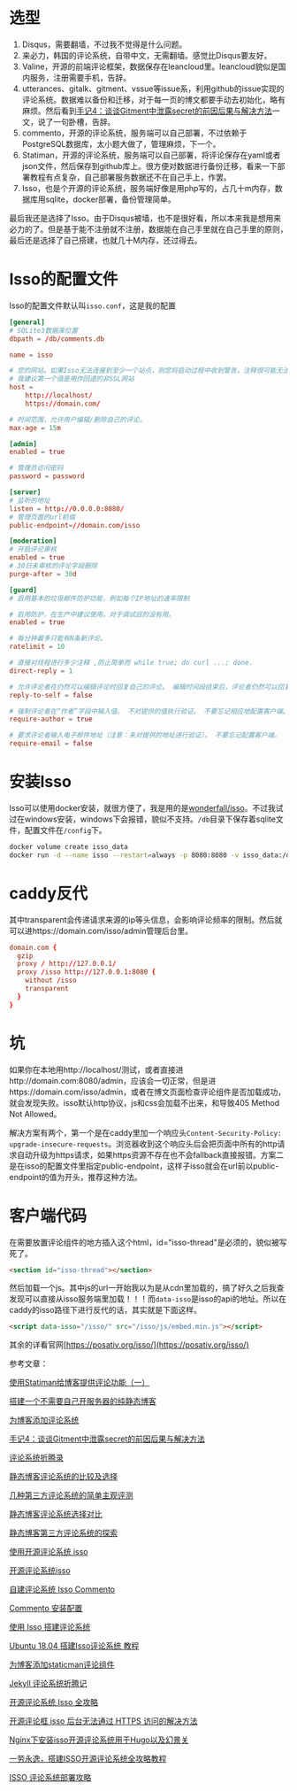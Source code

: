 # 选型
1. Disqus，需要翻墙，不过我不觉得是什么问题。
2. 来必力，韩国的评论系统，自带中文，无需翻墙。感觉比Disqus要友好。
3. Valine，开源的前端评论框架，数据保存在leancloud里。leancloud貌似是国内服务，注册需要手机，告辞。
4. utterances、gitalk、gitment、vssue等issue系，利用github的issue实现的评论系统。数据难以备份和迁移，对于每一页的博文都要手动去初始化，略有麻烦。然后看到[手记4：谈谈Gitment中泄露secret的前因后果与解决方法](https://aimingoo.github.io/1-1722.html)一文，说了一句卧槽，告辞。
5. commento，开源的评论系统，服务端可以自己部署，不过依赖于PostgreSQL数据库，太小题大做了，管理麻烦，下一个。
6. Statiman，开源的评论系统，服务端可以自己部署，将评论保存在yaml或者json文件，然后保存到github库上。很方便对数据进行备份迁移，看来一下部署教程有点复杂，自己部署服务数据还不在自己手上，作罢。
7. Isso，也是个开源的评论系统，服务端好像是用php写的，占几十m内存，数据库用sqlite，docker部署，备份管理简单。

最后我还是选择了Isso。由于Disqus被墙，也不是很好看，所以本来我是想用来必力的了。但是基于能不注册就不注册，数据能在自己手里就在自己手里的原则，最后还是选择了自己搭建，也就几十M内存，还过得去。

# Isso的配置文件
Isso的配置文件默认叫`isso.conf`，这是我的配置
```conf
[general]
# SQLite3数据库位置
dbpath = /db/comments.db

name = isso

# 您的网站。如果Isso无法连接到至少一个站点，则您将启动过程中收到警告，注释很可能无法正常运行。
# 我建议第一个值是用作回退的非SSL网站
host = 
    http://localhost/
    https://domain.com/

# 时间范围，允许用户编辑/删除自己的评论。
max-age = 15m

[admin]
enabled = true

# 管理员访问密码
password = password

[server]
# 监听的地址
listen = http://0.0.0.0:8080/
# 管理页面的url前缀
public-endpoint=//domain.com/isso

[moderation]
# 开启评论审核
enabled = true
# 30日未审核的评论字段删除
purge-after = 30d

[guard]
# 启用基本的垃圾邮件防护功能，例如每个IP地址的速率限制

# 启用防护，在生产中建议使用。对于调试目的没有用。
enabled = true

# 每分钟最多只能有N条新评论。
ratelimit = 10

# 直接对线程进行多少注释 ,防止简单而 while true; do curl ...; done.
direct-reply = 1

# 允许评论者在仍然可以编辑评论时回复自己的评论。 编辑时间段结束后，评论者仍然可以回复自己的评论。 不要忘记配置客户端。
reply-to-self = false

# 强制评论者在“作者”字段中输入值。 不对提供的值执行验证。 不要忘记相应地配置客户端。
require-author = true

# 要求评论者输入电子邮件地址（注意：未对提供的地址进行验证）。 不要忘记配置客户端。
require-email = false
```

# 安装Isso
Isso可以使用docker安装，就很方便了，我是用的是[wonderfall/isso](https://hub.docker.com/r/wonderfall/isso/)。不过我试过在windows安装，windows下会报错，貌似不支持。`/db`目录下保存着sqlite文件，配置文件在`/config`下。
```bash
docker volume create isso_data
docker run -d --name isso --restart=always -p 8080:8080 -v isso_data:/db -v /config:/config wonderfall/isso
```

# caddy反代
其中transparent会传递请求来源的ip等头信息，会影响评论频率的限制。然后就可以进https://domain.com/isso/admin管理后台里。
```conf
domain.com {
  gzip
  proxy / http://127.0.0.1/
  proxy /isso http://127.0.0.1:8080 {
    without /isso
    transparent
  }
}
```

# 坑
如果你在本地用http://localhost/测试，或者直接进http://domain.com:8080/admin，应该会一切正常，但是进https://domain.com/isso/admin，或者在博文页面检查评论组件是否加载成功，就会发现失败。isso默认http协议，js和css会加载不出来，和导致405 Method Not Allowed。

解决方案有两个，第一个是在caddy里加一个响应头`Content-Security-Policy: upgrade-insecure-requests`。浏览器收到这个响应头后会把页面中所有的http请求自动升级为https请求，如果https资源不存在也不会fallback直接报错。方案二是在isso的配置文件里指定public-endpoint，这样子isso就会在url前以public-endpoint的值为开头，推荐这种方法。

# 客户端代码
在需要放置评论组件的地方插入这个html，id="isso-thread"是必须的，貌似被写死了。
```html
<section id="isso-thread"></section>
```
然后加载一个js。其中js的url一开始我以为是从cdn里加载的，搞了好久之后我查发现可以直接从isso服务端里加载！！！而`data-isso`是isso的api的地址。所以在caddy的isso路径下进行反代的话，其实就是下面这样。
```html
<script data-isso="/isso/" src="/isso/js/embed.min.js"></script>
```

其余的详看官网[https://posativ.org/isso/](https://posativ.org/isso/)

参考文章：

[使用Statiman给博客提供评论功能（一）](https://changhungtao.github.io/%E6%8A%80%E6%9C%AF/2019/02/25/%E4%BD%BF%E7%94%A8Statiman%E7%BB%99%E5%8D%9A%E5%AE%A2%E6%8F%90%E4%BE%9B%E8%AF%84%E8%AE%BA%E5%8A%9F%E8%83%BD.html)

[搭建一个不需要自己开服务器的纯静态博客](https://liriansu.com/posts/2019-11-19-build-a-staic-blog/)

[为博客添加评论系统](https://kaffa.im/add-comments-system-to-my-blog.html)

[手记4：谈谈Gitment中泄露secret的前因后果与解决方法](https://aimingoo.github.io/1-1722.html)

[评论系统折腾录](https://www.fengkx.top/post/comment-system/)

[静态博客评论系统的比较及选择](https://weiweitop.fun/2019/08/10/%E9%9D%99%E6%80%81%E5%8D%9A%E5%AE%A2%E8%AF%84%E8%AE%BA%E7%B3%BB%E7%BB%9F%E7%9A%84%E6%AF%94%E8%BE%83%E5%8F%8A%E9%80%89%E6%8B%A9/)

[几种第三方评论系统的简单主观评测](http://sappharuhi.xyz/2018/05/06/%E5%87%A0%E7%A7%8D%E7%AC%AC%E4%B8%89%E6%96%B9%E8%AF%84%E8%AE%BA%E7%B3%BB%E7%BB%9F%E7%9A%84%E7%AE%80%E5%8D%95%E4%B8%BB%E8%A7%82%E8%AF%84%E6%B5%8B/)

[静态博客评论系统选择对比](http://einverne.github.io/post/2018/05/blog-comment-system.html)

[静态博客第三方评论系统的探索](https://blog.tangxiaozhu.com/15458303913069.html)

[使用开源评论系统 isso](https://kaitohh.com/isso-configuration/)

[开源评论系统isso](https://youendless.com/post/isso/)

[自建评论系统 Isso Commento](https://kaix.in/0001/self-hosted-isso-commento)

[Commento 安装配置](https://networm.me/2019/08/04/commento-install/)

[使用 Isso 搭建评论系统](https://www.practicemp.com/2018/09/isso.html)

[Ubuntu 18.04 搭建Isso评论系统 教程](https://www.omega.im/251/)

[为博客添加staticman评论组件](https://dark-wind.github.io/ruby/blog-comment-with-staticman/)

[Jekyll 评论系统折腾记](https://erl.im/blog/the-jekyll-comment-system)

[开源评论系统 Isso 全攻略](https://zhangnew.com/isso-open-source-comment-system.html)

[开源评论框 isso 后台无法通过 HTTPS 访问的解决方法](https://roriri.one/2019/10/06/isso-https/)

[Nginx下安装isso开源评论系统用于Hugo以及幻景关](https://jesselau.com/install-isso-nginx-hugo/)

[一劳永逸，搭建ISSO开源评论系统全攻略教程](https://www.hscbook.com/article/isso-comment/)

[ISSO 评论系统部署攻略](http://yangyingming.com/article/426/)